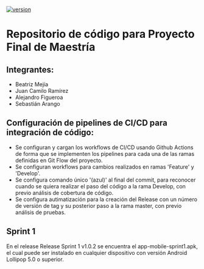 [![version](https://img.shields.io/badge/version-v1.0.1-green.svg)]()

# Repositorio de código para Proyecto Final de Maestría

## Integrantes:
- Beatriz Mejía
- Juan Camilo Ramírez
- Alejandro Figueroa
- Sebastián Arango

## Configuración de pipelines de CI/CD para integración de código:
- Se configuran y cargan los workflows de CI/CD usando Github Actions de forma que se implementen los pipelines para cada una de las ramas definidas en Git Flow del proyecto.
- Se configuran workflows para cambios realizados en ramas 'Feature' y 'Develop'.
- Se configura comando único '(azul)' al final del commit, para reconocer cuando se quiera realizar el paso del código a la rama Develop, con previo análisis de cobertura de código.
- Se configura autimatización para la creación del Release con un número de versión de tag y su posterior paso a la rama master, con previo análisis de pruebas.

## Sprint 1
En el release Release Sprint 1 v1.0.2 se encuentra el app-mobile-sprint1.apk, el cual puede ser instalado en cualquier dispositivo con versión Android Lollipop 5.0 o superior.
